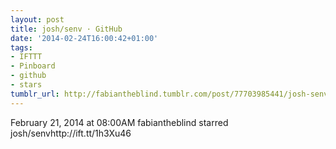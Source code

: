 ```yaml
---
layout: post
title: josh/senv · GitHub
date: '2014-02-24T16:00:42+01:00'
tags:
- IFTTT
- Pinboard
- github
- stars
tumblr_url: http://fabiantheblind.tumblr.com/post/77703985441/josh-senv-github
---
```

February 21, 2014 at 08:00AM
fabiantheblind starred josh/senvhttp://ift.tt/1h3Xu46
